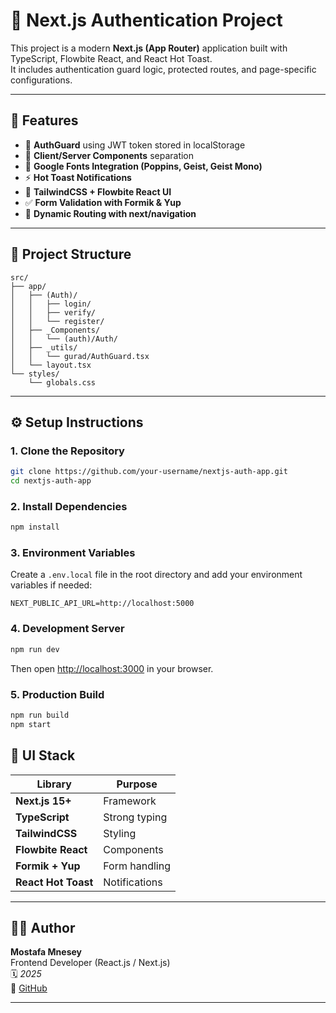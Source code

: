 # 🧩 Next.js Authentication Project

This project is a modern **Next.js (App Router)** application built with TypeScript, Flowbite React, and React Hot Toast.  
It includes authentication guard logic, protected routes, and page-specific configurations.

---

## 🚀 Features
- 🔐 **AuthGuard** using JWT token stored in localStorage
- 🧠 **Client/Server Components** separation
- 💅 **Google Fonts Integration (Poppins, Geist, Geist Mono)**
- ⚡ **Hot Toast Notifications**
- 🎨 **TailwindCSS + Flowbite React UI**
- ✅ **Form Validation with Formik & Yup**
- 🧭 **Dynamic Routing with next/navigation**

---

## 📂 Project Structure
```
src/
├── app/
│   ├── (Auth)/
│   │   ├── login/
│   │   ├── verify/
│   │   └── register/
│   ├── _Components/
│   │   └── (auth)/Auth/
│   ├── _utils/
│   │   └── gurad/AuthGuard.tsx
│   └── layout.tsx
└── styles/
    └── globals.css
```

---

## ⚙️ Setup Instructions

### 1. Clone the Repository
```bash
git clone https://github.com/your-username/nextjs-auth-app.git
cd nextjs-auth-app
```

### 2. Install Dependencies
```bash
npm install
```

### 3. Environment Variables
Create a `.env.local` file in the root directory and add your environment variables if needed:
```
NEXT_PUBLIC_API_URL=http://localhost:5000
```

### 4. Development Server
```bash
npm run dev
```
Then open [http://localhost:3000](http://localhost:3000) in your browser.

### 5. Production Build
```bash
npm run build
npm start
```


## 🧱 UI Stack
| Library | Purpose |
|----------|----------|
| **Next.js 15+** | Framework |
| **TypeScript** | Strong typing |
| **TailwindCSS** | Styling |
| **Flowbite React** | Components |
| **Formik + Yup** | Form handling |
| **React Hot Toast** | Notifications |

---


## 👨‍💻 Author
**Mostafa Mnesey**  
Frontend Developer (React.js / Next.js)  
🗓️ *2025*  
📧 [GitHub](https://github.com/your-username)

---


